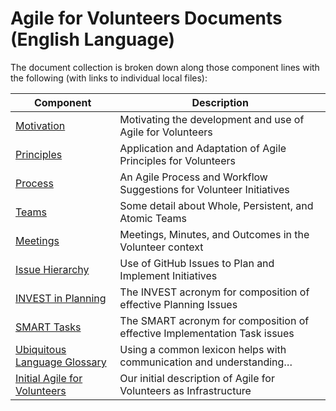 <!--
 Copyright (C) 2024 Innovate for Vegas Foundation
 
 This file is part of doc-agile-for-volunteers.
 
 doc-agile-for-volunteers is free software: you can redistribute it and/or modify
 it under the terms of the GNU General Public License as published by
 the Free Software Foundation, either version 3 of the License, or
 (at your option) any later version.
 
 doc-agile-for-volunteers is distributed in the hope that it will be useful,
 but WITHOUT ANY WARRANTY; without even the implied warranty of
 MERCHANTABILITY or FITNESS FOR A PARTICULAR PURPOSE.  See the
 GNU General Public License for more details.
 
 You should have received a copy of the GNU General Public License
 along with doc-agile-for-volunteers.  If not, see <https://www.gnu.org/licenses/>.
-->

# Agile for Volunteers Documents (English Language)

The document collection is broken down along those component lines with the following (with links to individual local files):

| Component                                        | Description                                                               |
|--------------------------------------------------|---------------------------------------------------------------------------|
| [Motivation](why.md)                             | Motivating the development and use of Agile for Volunteers                |
| [Principles](principles.md)                      | Application and Adaptation of Agile Principles for Volunteers             |
| [Process](process.md)                            | An Agile Process and Workflow Suggestions for Volunteer Initiatives       |
| [Teams](teams.md)                                | Some detail about Whole, Persistent, and Atomic Teams                     |
| [Meetings](meetings.md)                          | Meetings, Minutes, and Outcomes in the Volunteer context                  |
| [Issue Hierarchy](hierarchy.md)                  | Use of GitHub Issues to Plan and Implement Initiatives                    |
| [INVEST in Planning](invest.md)                  | The INVEST acronym for composition of effective Planning Issues           |
| [SMART Tasks](smart.md)                          | The SMART acronym for composition of effective Implementation Task issues |
| [Ubiquitous Language Glossary](glossary.md)      | Using a common lexicon helps with communication and understanding…        |
| [Initial Agile for Volunteers](initial-afv.md)   | Our initial description of Agile for Volunteers as Infrastructure         |
